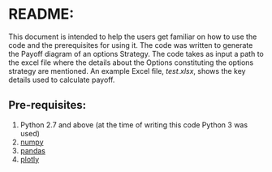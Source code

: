 # README:

This document is intended to help the users get familiar on how to use the code and the prerequisites for using it. The code was written to generate the Payoff diagram of an options Strategy. The code takes as input a path to the excel file where the details about the Options constituting the options strategy are mentioned. An example Excel file, *test.xlsx*, shows the key details used to calculate payoff.

## Pre-requisites:
1. Python 2.7 and above (at the time of writing this code Python 3 was used)
2. [numpy](https://numpy.org/)
3. [pandas](https://pandas.pydata.org/docs/)
4. [plotly](https://plotly.com/python/)
